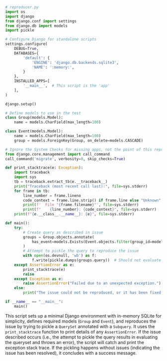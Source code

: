```python
# reproducer.py
import os
import django
from django.conf import settings
from django.db import models
import pickle

# Configure Django for standalone scripts
settings.configure(
    DEBUG=True,
    DATABASES={
        'default': {
            'ENGINE': 'django.db.backends.sqlite3',
            'NAME': ':memory:',
        }
    },
    INSTALLED_APPS=[
        '__main__',  # This script is the 'app'
    ],
)

django.setup()

# Define models to use in the test
class Group(models.Model):
    name = models.CharField(max_length=100)

class Event(models.Model):
    name = models.CharField(max_length=100)
    group = models.ForeignKey(Group, on_delete=models.CASCADE)

# Ignore the System Checks for missing apps, not the point of this reproducer
from django.core.management import call_command
call_command('migrate', verbosity=0, skip_checks=True)

def print_stacktrace(e: Exception):
    import traceback
    import sys
    tb = traceback.extract_tb(e.__traceback__)
    print("Traceback (most recent call last):", file=sys.stderr)
    for frame in tb:
        line_number = frame.lineno
        code_context = frame.line.strip() if frame.line else "Unknown"
        print(f'  File "{frame.filename}"', file=sys.stderr)
        print(f"    {line_number}: {code_context}", file=sys.stderr)
    print(f"{e.__class__.__name__}: {e}", file=sys.stderr)

def main():
    try:
        # Create query as described in issue
        groups = Group.objects.annotate(
            has_event=models.Exists(Event.objects.filter(group_id=models.OuterRef('id')))
        )
        # Attempt to pickle the query to reproduce the issue
        with open(os.devnull, 'wb') as f:
            f.write(pickle.dumps(groups.query))  # Should not evaluate the queryset
    except AssertionError as e:
        print_stacktrace(e)
        raise
    except Exception as e:
        raise AssertionError("Failed due to an unexpected exception.") from e
    else:
        print("The issue could not be reproduced, or it has been fixed.")

if __name__ == "__main__":
    main()
```

This script sets up a minimal Django environment with in-memory SQLite for simplicity, defines required models (`Group` and `Event`), and reproduces the issue by trying to pickle a `QuerySet` annotated with a `Subquery`. It uses the `print_stacktrace` function to print details of any `AssertionError`. If the issue described occurs (i.e., the attempt to pickle the query results in evaluating the queryset and throws an error), the script will catch and print the exception stack trace. If the pickling happens without issues (indicating the issue has been resolved), it concludes with a success message.